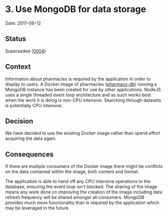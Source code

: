 # 3. Use MongoDB for data storage

Date: 2017-06-12

## Status

Superseded ([0004](https://github.com/nhsuk/nearby-services-api/blob/master/doc/adr/0004-use-elastic-search.md))

## Context

Information about pharmacies is required by the application in order to display
to users. A Docker image of pharmacies
([pharmacy-db](https://hub.docker.com/r/nhsuk/pharmacy-db/)) running a MongoDB
instance has been created for use by other applications.
NodeJS uses a single threaded event loop architecture and as such works best
when the work it is doing is non-CPU intensive. Searching through datasets is
potentially CPU intensive.

## Decision

We have decided to use the existing Docker image rather than spend effort
acquiring the data again.

## Consequences

If there are multiple consumers of the Docker image there might be conflicts on
the data contained within the image, both content and format.

The application is able to hand off any CPU intensive operations to the
database, ensuring the event loop isn't blocked.
The sharing of the image means any work done on improving the creation of the
image including data refresh frequency will be shared amongst all consumers.
MongoDB provides much more functionality than is required by the application
which may be leveraged in the future.
